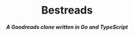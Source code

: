 <div align="center">
  <h1>Bestreads</h1>
  <h5>A Goodreads clone written in Go and TypeScript</h5> 
</div>
